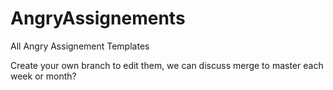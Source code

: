 # AngryAssignements
All Angry Assignement Templates

Create your own branch to edit them, we can discuss merge to master each week or month?
